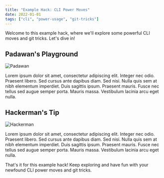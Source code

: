 ```yaml
---
title: "Example Hack: CLI Power Moves"
date: 2022-01-01
tags: ["cli", "power-usage", "git-tricks"]
---
```


Welcome to this example hack, where we'll explore some powerful CLI moves and git tricks. Let's dive in!

## Padawan's Playground

![Padawan](/images/placeholder-padawan.png)

Lorem ipsum dolor sit amet, consectetur adipiscing elit. Integer nec odio. Praesent libero. Sed cursus ante dapibus diam. Sed nisi. Nulla quis sem at nibh elementum imperdiet. Duis sagittis ipsum. Praesent mauris. Fusce nec tellus sed augue semper porta. Mauris massa. Vestibulum lacinia arcu eget nulla.

## Hackerman's Tip

![Hackerman](/images/placeholder-hackerman.png)

Lorem ipsum dolor sit amet, consectetur adipiscing elit. Integer nec odio. Praesent libero. Sed cursus ante dapibus diam. Sed nisi. Nulla quis sem at nibh elementum imperdiet. Duis sagittis ipsum. Praesent mauris. Fusce nec tellus sed augue semper porta. Mauris massa. Vestibulum lacinia arcu eget nulla.

That's it for this example hack! Keep exploring and have fun with your newfound CLI power moves and git tricks.